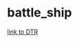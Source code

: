 # battle_ship

[link to DTR](https://docs.google.com/document/d/1vNmktV7riVuzyN644JWiRpMT-59qiEYt-RC6d2mY-Fo/edit)
